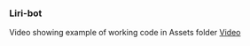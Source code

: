 ### Liri-bot


Video showing example of working code in Assets folder
[Video](https://github.com/mcruzpr86/liri-bot/tree/master/assets)